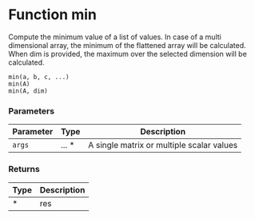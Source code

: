 # Function min

Compute the minimum value of a list of values.
In case of a multi dimensional array, the minimum of the flattened array
will be calculated. When dim is provided, the maximum over the selected
dimension will be calculated.

    min(a, b, c, ...)
    min(A)
    min(A, dim)


### Parameters

Parameter | Type | Description
--------- | ---- | -----------
`args` | ... * | A single matrix or multiple scalar values

### Returns

Type | Description
---- | -----------
* | res




<!-- Note: This file is automatically generated from source code comments. Changes made in this file will be overridden. -->
